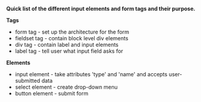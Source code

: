 **Quick list of the different input elements and form tags and their purpose.**

**Tags**
* form tag - set up the architecture for the form
* fieldset tag - contain block level div elements
* div tag - contain label and input elements
* label tag - tell user what input field asks for

**Elements**
* input element - take attributes 'type' and 'name' and accepts user-submitted data
* select element - create drop-down menu
* button element - submit form
